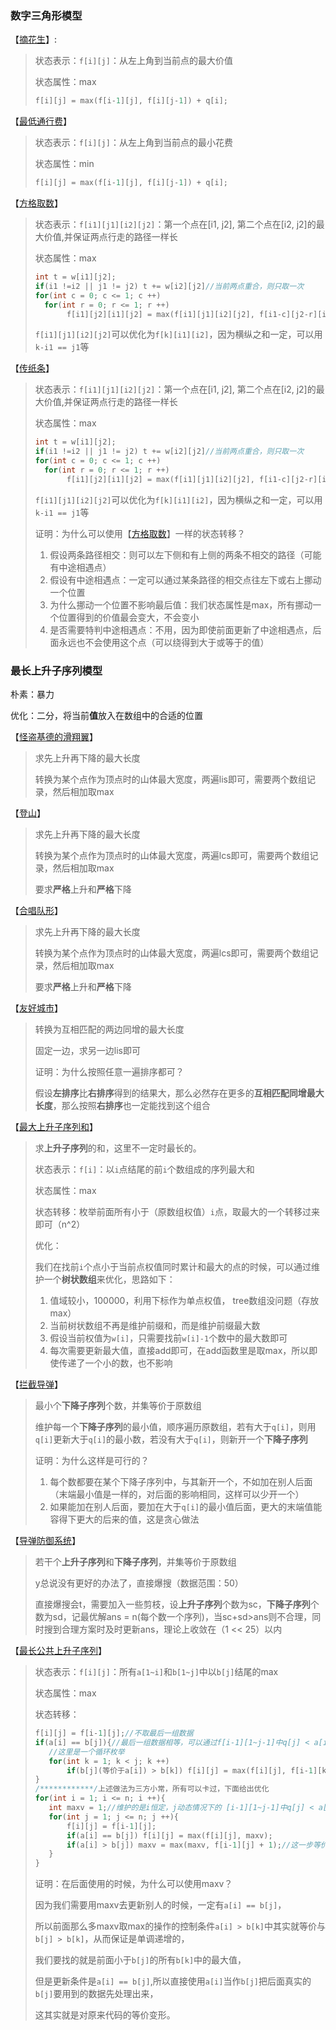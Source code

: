 ### 数字三角形模型

【[摘花生](https://www.acwing.com/problem/content/1017/)】:

>状态表示：`f[i][j]`：从左上角到当前点的最大价值
>
>状态属性：max
>
>```c++
>f[i][j] = max(f[i-1][j], f[i][j-1]) + q[i];
>```



【[最低通行费](https://www.acwing.com/problem/content/1020/)】

>状态表示：`f[i][j]`：从左上角到当前点的最小花费
>
>状态属性：min
>
>```c++
>f[i][j] = max(f[i-1][j], f[i][j-1]) + q[i];
>```



【[方格取数](https://www.acwing.com/problem/content/1029/)】

>状态表示：`f[i1][j1][i2][j2]`：第一个点在[i1, j2], 第二个点在[i2, j2]的最大价值,并保证两点行走的路径一样长
>
>状态属性：max
>
>```c++
>int t = w[i1][j2];
>if(i1 !=i2 || j1 != j2) t += w[i2][j2]//当前两点重合，则只取一次
>for(int c = 0; c <= 1; c ++)
>	for(int r = 0; r <= 1; r ++)
>        f[i1][j2][i1][j2] = max(f[i1][j1][i2][j2], f[i1-c][j2-r][i1-c][j2-r] + t);   
>```
>
>`f[i1][j1][i2][j2]`可以优化为`f[k][i1][i2]`，因为横纵之和一定，可以用`k-i1 == j1`等



【[传纸条](https://www.acwing.com/problem/content/277/)】

>状态表示：`f[i1][j1][i2][j2]`：第一个点在[i1, j2], 第二个点在[i2, j2]的最大价值,并保证两点行走的路径一样长
>
>状态属性：max
>
>```c++
>int t = w[i1][j2];
>if(i1 !=i2 || j1 != j2) t += w[i2][j2]//当前两点重合，则只取一次
>for(int c = 0; c <= 1; c ++)
>	for(int r = 0; r <= 1; r ++)
>        f[i1][j2][i1][j2] = max(f[i1][j1][i2][j2], f[i1-c][j2-r][i1-c][j2-r] + t);  
>```
>
>`f[i1][j1][i2][j2]`可以优化为`f[k][i1][i2]`，因为横纵之和一定，可以用`k-i1 == j1`等
>
>证明：为什么可以使用【[方格取数](https://www.acwing.com/problem/content/1029/)】一样的状态转移？
>
>1. 假设两条路径相交：则可以左下侧和有上侧的两条不相交的路径（可能有中途相遇点）
>2. 假设有中途相遇点：一定可以通过某条路径的相交点往左下或右上挪动一个位置
>3. 为什么挪动一个位置不影响最后值：我们状态属性是max，所有挪动一个位置得到的价值最会变大，不会变小
>4. 是否需要特判中途相遇点：不用，因为即使前面更新了中途相遇点，后面永远也不会使用这个点（可以绕得到大于或等于的值）



### 最长上升子序列模型

朴素：暴力

优化：二分，将当前**值**放入在数组中的合适的位置

【[怪盗基德的滑翔翼](https://www.acwing.com/problem/content/1019/)】

>求先上升再下降的最大长度
>
>转换为某个点作为顶点时的山体最大宽度，两遍lis即可，需要两个数组记录，然后相加取max



【[登山](https://www.acwing.com/problem/content/1016/)】

>求先上升再下降的最大长度
>
>转换为某个点作为顶点时的山体最大宽度，两遍lcs即可，需要两个数组记录，然后相加取max
>
>要求**严格**上升和**严格**下降



【[合唱队形](https://www.acwing.com/problem/content/484/)】

>求先上升再下降的最大长度
>
>转换为某个点作为顶点时的山体最大宽度，两遍lcs即可，需要两个数组记录，然后相加取max
>
>要求**严格**上升和**严格**下降



【[友好城市](https://www.acwing.com/problem/content/1014/)】

>转换为互相匹配的两边同增的最大长度
>
>固定一边，求另一边lis即可
>
>证明：为什么按照任意一遍排序都可？
>
>假设**左排序**比**右排序**得到的结果大，那么必然存在更多的**互相匹配同增最大长度**，那么按照**右排序**也一定能找到这个组合



【[最大上升子序列和](https://www.acwing.com/problem/content/1018/)】

>求**上升子序列**的和，这里不一定时最长的。
>
>状态表示：`f[i]`：以`i`点结尾的前`i`个数组成的序列最大和
>
>状态属性：max
>
>状态转移：枚举前面所有小于（原数组权值）`i`点，取最大的一个转移过来即可（n^2）
>
>优化：
>
>我们在找前`i`个点小于当前点权值同时累计和最大的点的时候，可以通过维护一个**树状数组**来优化，思路如下：
>
>1. 值域较小，100000，利用下标作为单点权值， tree数组没问题（存放max）
>2. 当前树状数组不再是维护前缀和，而是维护前缀最大数
>3. 假设当前权值为`w[i]`，只需要找前`w[i]-1`个数中的最大数即可
>4. 每次需要更新最大值，直接add即可，在add函数里是取max，所以即使传递了一个小的数，也不影响



【[拦截导弹](https://www.acwing.com/problem/content/1012/)】

>最小个**下降子序列**个数，并集等价于原数组
>
>维护每一个**下降子序列**的最小值，顺序遍历原数组，若有大于`q[i]`，则用`q[i]`更新大于`q[i]`的最小数，若没有大于`q[i]`，则新开一个**下降子序列**
>
>证明：为什么这样是可行的？
>
>1. 每个数都要在某个下降子序列中，与其新开一个，不如加在别人后面（末端最小值是一样的，对后面的影响相同，这样可以少开一个）
>2. 如果能加在别人后面，要加在大于`q[i]`的最小值后面，更大的末端值能容得下更大的后来的值，这是贪心做法



【[导弹防御系统](https://www.acwing.com/problem/content/189/)】

>若干个**上升子序列**和**下降子序列**，并集等价于原数组
>
>y总说没有更好的办法了，直接爆搜（数据范围：50）
>
>直接爆搜会t，需要加入一些剪枝，设**上升子序列**个数为sc，**下降子序列**个数为sd，记最优解ans = n(每个数一个序列)，当sc+sd>ans则不合理，同时搜到合理方案时及时更新ans，理论上收敛在（1 << 25）以内



【[最长公共上升子序列](https://www.acwing.com/problem/content/274/)】

>状态表示：`f[i][j]`：所有`a[1~i]`和`b[1~j]`中以`b[j]`结尾的max
>
>状态属性：max
>
>状态转移：
>
>```c++
>f[i][j] = f[i-1][j];//不取最后一组数据
>if(a[i] == b[j]){//最后一组数据相等，可以通过f[i-1][1~j-1]中q[j] < a[i]的点转移而来
>    //这里是一个循环枚举
>    for(int k = 1; k < j; k ++)
>        if(b[j](等价于a[i]) > b[k]) f[i][j] = max(f[i][j], f[i-1][k]+1);
>}
>/************/上述做法为三方小常，所有可以卡过，下面给出优化
>for(int i = 1; i <= n; i ++){
>    int maxv = 1;//维护的是i恒定，j动态情况下的 [i-1][1~j-1]中q[j] < a[i]的点 的最大值
>    for(int j = 1; j <= n; j ++){
>        f[i][j] = f[i-1][j];
>        if(a[i] == b[j]) f[i][j] = max(f[i][j], maxv);
>        if(a[i] > b[j]) maxv = max(maxv, f[i-1][j] + 1);//这一步等价于上个做法中循环k哪一行的用法
>    }
>}
>```
>
>证明：在后面使用的时候，为什么可以使用maxv？
>
>因为我们需要用maxv去更新别人的时候，一定有`a[i] == b[j]`，
>
>所以前面那么多maxv取max的操作的控制条件`a[i] > b[k]`中其实就等价与`b[j] > b[k]`，从而保证是单调递增的，
>
>我们要找的就是前面小于`b[j]`的所有`b[k]`中的最大值，
>
>但是更新条件是`a[i] == b[j]`,所以直接使用`a[i]`当作`b[j]`把后面真实的`b[j]`要用到的数据先处理出来，
>
>这其实就是对原来代码的等价变形。




